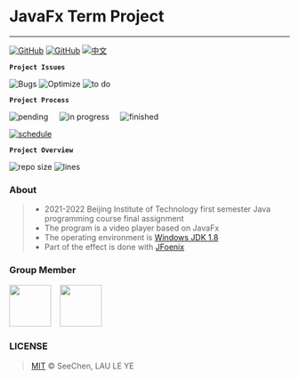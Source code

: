 # JavaFx Term Project

---
<a href="https://github.com/SeeChen/Android_TermProject/blob/main/LICENSE">![GitHub](https://img.shields.io/github/license/SeeChen/TermProject_MediaPlayer?color=1AA260&label=LICENSE)</a>
<a href="https://gitter.im/SeeChen/Android_TermProject" target="_blank">![GitHub](https://img.shields.io/badge/CHAT-GITTER-FF5CF7?style=flat&logo=gitter)</a>
<a href="https://github.com/SeeChen/Android_TermProject/blob/main/README-zh.md">![中文](https://img.shields.io/badge/-中文-gray?style=social&logo=googletranslate)</a>

**`Project Issues`**

![Bugs](https://img.shields.io/github/issues/SeeChen/Android_TermProject/bug?style=flat&color=ff0000&label=Bugs)
![Optimize](https://img.shields.io/github/issues/SeeChen/Android_TermProject/optimize?style=flat&color=FFF700&label=Optimize)
![to do](https://img.shields.io/github/issues/SeeChen/Android_TermProject/help%20wanted?style=flat&color=00FF2D&label=To%20be%20Developed)

**`Project Process`**

![pending](https://img.shields.io/github/issues-raw/SeeChen/Android_TermProject/pending?style=social&color=ff0000&label=PENDING)&nbsp;&nbsp;&nbsp;&nbsp;
![in progress](https://img.shields.io/github/issues-raw/SeeChen/Android_TermProject/in%20progress?style=social&color=FFF700&label=IN%20PROGRESS)&nbsp;&nbsp;&nbsp;&nbsp;
![finished](https://img.shields.io/github/issues-closed-raw/SeeChen/Android_TermProject?style=social&color=00FF2D&label=FINISHED)

[![schedule](https://img.shields.io/badge/-Project_Schedule-5D5D5D?style=flat&logo=googlecalendar)](https://github.com/SeeChen/Android_TermProject/blob/main/Schedule/Schedule-en.md)

**`Project Overview`**

![repo size](https://img.shields.io/github/repo-size/SeeChen/Android_TermProject?style=flat&label=Size&color=gray)
![lines](https://img.shields.io/tokei/lines/github/SeeChen/Android_TermProject?style=flat&label=Lines&color=gray)

### About
> - 2021-2022 Beijing Institute of Technology first semester Java programming course final assignment
> - The program is a video player based on JavaFx
> - The operating environment is [Windows JDK 1.8](https://www.oracle.com/java/technologies/downloads/#java8-windows)
> - Part of the effect is done with [JFoenix](https://github.com/sshahine/JFoenix) 

### Group Member
<a href="https://github.com/SeeChen/"><kbd><img src="https://avatars.githubusercontent.com/u/39422761?v=4" width="75" height="75"/></kbd></a>
&nbsp;&nbsp;
<a href="https://github.com/Leosta0807"><kbd><img src="https://avatars.githubusercontent.com/u/93914414?v=4" width="75" height="75"/></kbd></a>

### LICENSE
> [MIT](https://github.com/SeeChen/TermProject_MediaPlayer/blob/main/LICENSE) &copy; SeeChen, LAU LE YE
